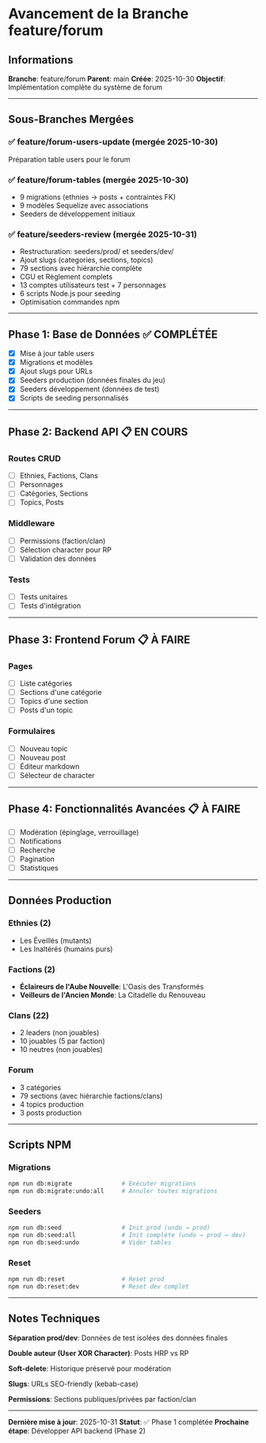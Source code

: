 # Avancement de la Branche feature/forum

## Informations

**Branche**: feature/forum
**Parent**: main
**Créée**: 2025-10-30
**Objectif**: Implémentation complète du système de forum

---

## Sous-Branches Mergées

### ✅ feature/forum-users-update (mergée 2025-10-30)
Préparation table users pour le forum

### ✅ feature/forum-tables (mergée 2025-10-30)
- 9 migrations (ethnies → posts + contraintes FK)
- 9 modèles Sequelize avec associations
- Seeders de développement initiaux

### ✅ feature/seeders-review (mergée 2025-10-31)
- Restructuration: seeders/prod/ et seeders/dev/
- Ajout slugs (categories, sections, topics)
- 79 sections avec hiérarchie complète
- CGU et Règlement complets
- 13 comptes utilisateurs test + 7 personnages
- 6 scripts Node.js pour seeding
- Optimisation commandes npm

---

## Phase 1: Base de Données ✅ COMPLÉTÉE

- [x] Mise à jour table users
- [x] Migrations et modèles
- [x] Ajout slugs pour URLs
- [x] Seeders production (données finales du jeu)
- [x] Seeders développement (données de test)
- [x] Scripts de seeding personnalisés

---

## Phase 2: Backend API 📋 EN COURS

### Routes CRUD
- [ ] Ethnies, Factions, Clans
- [ ] Personnages
- [ ] Catégories, Sections
- [ ] Topics, Posts

### Middleware
- [ ] Permissions (faction/clan)
- [ ] Sélection character pour RP
- [ ] Validation des données

### Tests
- [ ] Tests unitaires
- [ ] Tests d'intégration

---

## Phase 3: Frontend Forum 📋 À FAIRE

### Pages
- [ ] Liste catégories
- [ ] Sections d'une catégorie
- [ ] Topics d'une section
- [ ] Posts d'un topic

### Formulaires
- [ ] Nouveau topic
- [ ] Nouveau post
- [ ] Éditeur markdown
- [ ] Sélecteur de character

---

## Phase 4: Fonctionnalités Avancées 📋 À FAIRE

- [ ] Modération (épinglage, verrouillage)
- [ ] Notifications
- [ ] Recherche
- [ ] Pagination
- [ ] Statistiques

---

## Données Production

### Ethnies (2)
- Les Éveillés (mutants)
- Les Inaltérés (humains purs)

### Factions (2)
- **Éclaireurs de l'Aube Nouvelle**: L'Oasis des Transformés
- **Veilleurs de l'Ancien Monde**: La Citadelle du Renouveau

### Clans (22)
- 2 leaders (non jouables)
- 10 jouables (5 par faction)
- 10 neutres (non jouables)

### Forum
- 3 catégories
- 79 sections (avec hiérarchie factions/clans)
- 4 topics production
- 3 posts production

---

## Scripts NPM

### Migrations
```bash
npm run db:migrate              # Exécuter migrations
npm run db:migrate:undo:all     # Annuler toutes migrations
```

### Seeders
```bash
npm run db:seed                 # Init prod (undo → prod)
npm run db:seed:all             # Init complète (undo → prod → dev)
npm run db:seed:undo            # Vider tables
```

### Reset
```bash
npm run db:reset                # Reset prod
npm run db:reset:dev            # Reset dev complet
```

---

## Notes Techniques

**Séparation prod/dev**: Données de test isolées des données finales

**Double auteur (User XOR Character)**: Posts HRP vs RP

**Soft-delete**: Historique préservé pour modération

**Slugs**: URLs SEO-friendly (kebab-case)

**Permissions**: Sections publiques/privées par faction/clan

---

**Dernière mise à jour**: 2025-10-31
**Statut**: ✅ Phase 1 complétée
**Prochaine étape**: Développer API backend (Phase 2)
